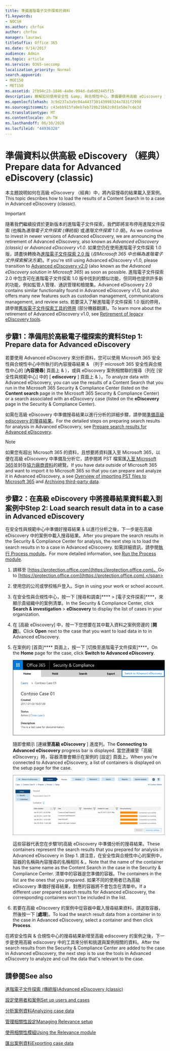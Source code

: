 ```yaml
---
title: 準備進階電子文件探索的資料
f1.keywords:
- NOCSH
ms.author: chrfox
author: chrfox
manager: laurawi
titleSuffix: Office 365
ms.date: 9/14/2017
audience: Admin
ms.topic: article
ms.service: O365-seccomp
localization_priority: Normal
search.appverid:
- MOE150
- MET150
ms.assetid: 2fb94c23-1846-4a0e-994d-da6d02445f15
description: 瞭解如何使用安全性 &amp; 與合規性中心，準備要使用高級 eDiscovery 進行分析的資料。
ms.openlocfilehash: 3c9d237a3a9c04a443730143998324a7831f2998
ms.sourcegitcommit: c43ebb915fa0eb7eb720b21b62c0d1e58e7cde3d
ms.translationtype: MT
ms.contentlocale: zh-TW
ms.lasthandoff: 06/30/2020
ms.locfileid: "44936328"
---
```

# <a name="prepare-data-for-advanced-ediscovery-classic"></a><span data-ttu-id="ce3c8-103">準備資料以供高級 eDiscovery （經典）</span><span class="sxs-lookup"><span data-stu-id="ce3c8-103">Prepare data for Advanced eDiscovery (classic)</span></span>

<span data-ttu-id="ce3c8-104">本主題說明如何在高級 eDiscovery （經典）中，將內容搜尋的結果載入至案例。</span><span class="sxs-lookup"><span data-stu-id="ce3c8-104">This topic describes how to load the results of a Content Search in to a case in Advanced eDiscovery (classic).</span></span> 
  
> [!IMPORTANT]
> <span data-ttu-id="ce3c8-105">隨著我們繼續投資於更新版本的進階電子文件探索，我們即將宣布停用進階文件探索 (也稱為*進階電子文件探索 (傳統版)* 或*進階文件探索 1.0 版*)。</span><span class="sxs-lookup"><span data-stu-id="ce3c8-105">As we continue to invest in newer versions of Advanced eDiscovery, we are announcing the retirement of Advanced eDiscovery, also known as *Advanced eDiscovery (classic)* or *Advanced eDiscovery v1.0*.</span></span> <span data-ttu-id="ce3c8-106">如果您仍在使用進階電子文件探索 1.0 版，請盡快轉換為[進階電子文件探索 2.0 版](overview-ediscovery-20.md) (*在Microsoft 365 中也稱為進階電子文件探索解決方案*)。</span><span class="sxs-lookup"><span data-stu-id="ce3c8-106">If you're still using Advanced eDiscovery v1.0, please transition to [Advanced eDiscovery v2.0](overview-ediscovery-20.md) (also known as the *Advanced eDiscovery solution in Microsoft 365*) as soon as possible.</span></span> <span data-ttu-id="ce3c8-107">進階電子文件探索 2.0 中包含可在進階電子文件探索 1.0 版中找到的類似功能，但同時也提供許多新的功能，例如監管人管理、通訊管理和檢閱集。</span><span class="sxs-lookup"><span data-stu-id="ce3c8-107">Advanced eDiscovery 2.0 contains similar functionality found in Advanced eDiscovery v1.0, but also offers many new features such as custodian management, communications management, and review sets.</span></span> <span data-ttu-id="ce3c8-108">若要深入了解進階電子文件探索 1.0 版的停用，請參閱[舊版電子文件探索工具的停用](legacy-ediscovery-retirement.md#advanced-ediscovery-v10) (部分機器翻譯)。</span><span class="sxs-lookup"><span data-stu-id="ce3c8-108">To learn more about the retirement of Advanced eDiscovery v1.0, see [Retirement of legacy eDiscovery tools](legacy-ediscovery-retirement.md#advanced-ediscovery-v10).</span></span>  
  
## <a name="step-1-prepare-data-for-advanced-ediscovery"></a><span data-ttu-id="ce3c8-109">步驟1：準備用於高級電子檔探索的資料</span><span class="sxs-lookup"><span data-stu-id="ce3c8-109">Step 1: Prepare data for Advanced eDiscovery</span></span>

<span data-ttu-id="ce3c8-110">若要使用 Advanced eDiscovery 來分析資料，您可以使用 Microsoft 365 安全性與合規性中心中所執行的內容搜尋結果 &amp; （列于 microsoft 365 安全性與合規性中心的 [**內容搜尋**] 頁面上 &amp; ），或與 eDiscovery 案例相關聯的搜尋（列在 [安全性與規範中心] 中的 [ **ediscovery** ] 頁面上 &amp; ）。</span><span class="sxs-lookup"><span data-stu-id="ce3c8-110">To analyze data with Advanced eDiscovery, you can use the results of a Content Search that you run in the Microsoft 365 Security &amp; Compliance Center (listed on the **Content search** page in the Microsoft 365 Security &amp; Compliance Center) or a search associated with an eDiscovery case (listed on the **eDiscovery** page in the Security &amp; Compliance Center).</span></span> 
  
<span data-ttu-id="ce3c8-111">如需在高級 eDiscovery 中準備搜尋結果以進行分析的詳細步驟，請參閱[準備高級 ediscovery 的搜尋結果](prepare-search-results-for-advanced-ediscovery.md)。</span><span class="sxs-lookup"><span data-stu-id="ce3c8-111">For the detailed steps on preparing search results for analysis in Advanced eDiscovery, see [Prepare search results for Advanced eDiscovery](prepare-search-results-for-advanced-ediscovery.md).</span></span>
  
> [!NOTE]
> <span data-ttu-id="ce3c8-112">如果您有超出 Microsoft 365 的資料，且想要將資料匯入至 Microsoft 365，以便在高級 eDiscovery 中準備及分析它，請參閱將 PST 檔案匯[入至 Microsoft 365](https://docs.microsoft.com/microsoft-365/compliance/importing-pst-files-to-office-365)並封存[協力廠商資料](https://www.microsoft.com/?ref=go)的總覽。</span><span class="sxs-lookup"><span data-stu-id="ce3c8-112">If you have data outside of Microsoft 365 and want to import it to Microsoft 365 so that you can prepare and analyze it in Advanced eDiscovery, a see [Overview of importing PST files to Microsoft 365](https://docs.microsoft.com/microsoft-365/compliance/importing-pst-files-to-office-365) and [Archiving third-party data](https://www.microsoft.com/?ref=go).</span></span> 
  
## <a name="step-2-load-search-result-data-in-to-a-case-in-advanced-ediscovery"></a><span data-ttu-id="ce3c8-113">步驟2：在高級 eDiscovery 中將搜尋結果資料載入到案例中</span><span class="sxs-lookup"><span data-stu-id="ce3c8-113">Step 2: Load search result data in to a case in Advanced eDiscovery</span></span>

<span data-ttu-id="ce3c8-114">在安全性與規範中心中準備好搜尋結果 &amp; 以進行分析之後，下一步是在高級 eDiscovery 中的案例中載入搜尋結果。</span><span class="sxs-lookup"><span data-stu-id="ce3c8-114">After you prepare the search results in the Security &amp; Compliance Center for analysis, the next step is to load the search results in to a case in Advanced eDiscovery.</span></span> <span data-ttu-id="ce3c8-115">如需詳細資訊，請參閱[執行 Process module](run-the-process-module-in-advanced-ediscovery.md)。</span><span class="sxs-lookup"><span data-stu-id="ce3c8-115">For more detailed information, see [Run the Process module](run-the-process-module-in-advanced-ediscovery.md).</span></span>
  
1. <span data-ttu-id="ce3c8-116">請移至 [https://protection.office.com](https://protection.office.com)。</span><span class="sxs-lookup"><span data-stu-id="ce3c8-116">Go to [https://protection.office.com](https://protection.office.com).</span></span>
    
2. <span data-ttu-id="ce3c8-117">使用您的公司或學校帳戶登入。</span><span class="sxs-lookup"><span data-stu-id="ce3c8-117">Sign in using your work or school account.</span></span>
    
3. <span data-ttu-id="ce3c8-118">在安全性與合規性中心，按一下 [搜尋和調查]\*\*\*\* \> [電子文件探索]\*\*\*\*，來顯示貴組織中的案例清單。</span><span class="sxs-lookup"><span data-stu-id="ce3c8-118">In the Security &amp; Compliance Center, click **Search &amp; investigation** \> **eDiscovery** to display the list of cases in your organization.</span></span> 
    
4. <span data-ttu-id="ce3c8-119">在 [高級 eDiscovery] 中，按一下您想要在其中載入資料之案例旁邊的 [**開啟**]。</span><span class="sxs-lookup"><span data-stu-id="ce3c8-119">Click **Open** next to the case that you want to load data in to in Advanced eDiscovery.</span></span> 
    
5. <span data-ttu-id="ce3c8-120">在案例的 [首頁]\*\*\*\* 頁面上，按一下 [切換至進階電子文件探索]\*\*\*\*。</span><span class="sxs-lookup"><span data-stu-id="ce3c8-120">On the **Home** page for the case, click **Switch to Advanced eDiscovery**.</span></span> 
    
    ![按一下 [切換至高級 eDiscovery]，以在 [高級 eDiscovery] 中開啟案例。](../media/8e34ba23-62e3-4e68-a530-b6ece39b54be.png)
  
    <span data-ttu-id="ce3c8-122">隨即會顯示 [連線**至高級 eDiscovery** ] 進度列。</span><span class="sxs-lookup"><span data-stu-id="ce3c8-122">The **Connecting to Advanced eDiscovery** progress bar is displayed.</span></span> <span data-ttu-id="ce3c8-123">當您連線至「高級 eDiscovery」時，容器清單會顯示在案例的 [設定] 頁面上。</span><span class="sxs-lookup"><span data-stu-id="ce3c8-123">When you're connected to Advanced eDiscovery, a list of containers is displayed on the setup page for the case.</span></span> 
    
    ![案例會顯示在高級 eDiscovery](../media/8036e152-70dc-4bb7-9379-61c1ed8326b4.png)
  
     <span data-ttu-id="ce3c8-125">這些容器代表您在步驟1的高級 eDiscovery 中準備分析的搜尋結果。</span><span class="sxs-lookup"><span data-stu-id="ce3c8-125">These containers represent the search results that you prepared for analysis in Advanced eDiscovery in Step 1.</span></span> <span data-ttu-id="ce3c8-126">請注意，在安全性與合規性中心的案例中，容器的名稱與內容搜尋的名稱相同 &amp; 。</span><span class="sxs-lookup"><span data-stu-id="ce3c8-126">Note that the name of the container has the same name as the Content Search in the case in the Security &amp; Compliance Center.</span></span> <span data-ttu-id="ce3c8-127">清單中的容器是您準備的容器。</span><span class="sxs-lookup"><span data-stu-id="ce3c8-127">The containers in the list are the ones that you prepared.</span></span> <span data-ttu-id="ce3c8-128">如果不同的使用者已為高級 eDiscovery 準備好搜尋結果，對應的容器將不會包含在清單中。</span><span class="sxs-lookup"><span data-stu-id="ce3c8-128">If a different user prepared search results for Advanced eDiscovery, the corresponding containers won't be included in the list.</span></span> 
    
6. <span data-ttu-id="ce3c8-129">若要在高級 eDiscovery 的案例中從容器中載入搜尋結果資料，請選取容器，然後按一下 [**處理**]。</span><span class="sxs-lookup"><span data-stu-id="ce3c8-129">To load the search result data from a container in to the case in Advanced eDiscovery, select a container and then click **Process**.</span></span>
    
<span data-ttu-id="ce3c8-130">在將安全性與 &amp; 合規性中心的搜尋結果新增至高級 ediscovery 的案例之後，下一步是使用高級 ediscovery 中的工具來分析和挑選與案例相關的資料。</span><span class="sxs-lookup"><span data-stu-id="ce3c8-130">After the search results from the Security &amp; Compliance Center are added to the case in Advanced eDiscovery, the next step is to use the tools in Advanced eDiscovery to analyze and cull the data that's relevant to the case.</span></span> 
  
## <a name="see-also"></a><span data-ttu-id="ce3c8-131">請參閱</span><span class="sxs-lookup"><span data-stu-id="ce3c8-131">See also</span></span>

[<span data-ttu-id="ce3c8-132">進階電子文件探索 (傳統版)</span><span class="sxs-lookup"><span data-stu-id="ce3c8-132">Advanced eDiscovery (classic)</span></span>](office-365-advanced-ediscovery.md)
  
[<span data-ttu-id="ce3c8-133">設定使用者和案例</span><span class="sxs-lookup"><span data-stu-id="ce3c8-133">Set up users and cases</span></span>](set-up-users-and-cases-in-advanced-ediscovery.md)
  
[<span data-ttu-id="ce3c8-134">分析案例資料</span><span class="sxs-lookup"><span data-stu-id="ce3c8-134">Analyzing case data</span></span>](analyze-case-data-with-advanced-ediscovery.md)
  
[<span data-ttu-id="ce3c8-135">管理相關性設定</span><span class="sxs-lookup"><span data-stu-id="ce3c8-135">Managing Relevance setup</span></span>](manage-relevance-setup-in-advanced-ediscovery.md)
  
[<span data-ttu-id="ce3c8-136">使用相關性模組</span><span class="sxs-lookup"><span data-stu-id="ce3c8-136">Using the Relevance module</span></span>](use-relevance-in-advanced-ediscovery.md)
  
[<span data-ttu-id="ce3c8-137">匯出案例資料</span><span class="sxs-lookup"><span data-stu-id="ce3c8-137">Exporting case data</span></span>](export-case-data-in-advanced-ediscovery.md)

